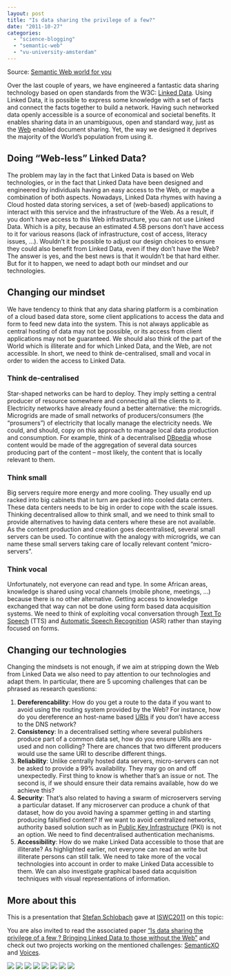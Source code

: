 ```yaml
---
layout: post
title: "Is data sharing the privilege of a few?"
date: "2011-10-27"
categories: 
  - "science-blogging"
  - "semantic-web"
  - "vu-university-amsterdam"
---
```


Source: [Semantic Web world for you](http://semweb4u.wordpress.com/feed/)

Over the last couple of years, we have engineered a fantastic data sharing technology based on open standards from the W3C: [Linked Data](http://en.wikipedia.org/wiki/Linked_Data "Linked Data"). Using Linked Data, it is possible to express some knowledge with a set of facts and connect the facts together to build a network. Having such networked data openly accessible is a source of economical and societal benefits. It enables sharing data in an unambiguous, open and standard way, just as the [Web](http://en.wikipedia.org/wiki/World_Wide_Web "World Wide Web") enabled document sharing. Yet, the way we designed it deprives the majority of the World’s population from using it.

## Doing “Web-less” Linked Data?

The problem may lay in the fact that Linked Data is based on Web technologies, or in the fact that Linked Data have been designed and engineered by individuals having an easy access to the Web, or maybe a combination of both aspects. Nowadays, Linked Data rhymes with having a Cloud hosted data storing services, a set of (web-based) applications to interact with this service and the infrastructure of the Web. As a result, if you don’t have access to this Web infrastructure, you can not use Linked Data. Which is a pity, because an estimated 4.5B persons don’t have access to it for various reasons (lack of infrastructure, cost of access, literacy issues, …). Wouldn’t it be possible to adjust our design choices to ensure they could also benefit from Linked Data, even if they don’t have the Web? The answer is yes, and the best news is that it wouldn’t be that hard either. But for it to happen, we need to adapt both our mindset and our technologies.

## Changing our mindset

We have tendency to think that any data sharing platform is a combination of a cloud based data store, some client applications to access the data and form to feed new data into the system. This is not always applicable as central hosting of data may not be possible, or its access from client applications may not be guaranteed. We should also think of the part of the World which is illiterate and for which Linked Data, and the Web, are not accessible. In short, we need to think de-centralised, small and vocal in order to widen the access to Linked Data.

### Think de-centralised

Star-shaped networks can be hard to deploy. They imply setting a central producer of resource somewhere and connecting all the clients to it. Electricity networks have already found a better alternative: the microgrids. Microgrids are made of small networks of producers/consumers (the “prosumers”) of electricity that locally manage the electricity needs. We could, and should, copy on this approach to manage local data production and consumption. For example, think of a decentralised [DBpedia](http://dbpedia.org "DBpedia") whose content would be made of the aggregation of several data sources producing part of the content – most likely, the content that is locally relevant to them.

### Think small

Big servers require more energy and more cooling. They usually end up racked into big cabinets that in turn are packed into cooled data centers. These data centers needs to be big in order to cope with the scale issues. Thinking decentralised allow to think small, and we need to think small to provide alternatives to having data centers where these are not available. As the content production and creation goes decentralised, several small servers can be used. To continue with the analogy with microgrids, we can name these small servers taking care of locally relevant content “micro-servers”.

### Think vocal

Unfortunately, not everyone can read and type. In some African areas, knowledge is shared using vocal channels (mobile phone, meetings, …) because there is no other alternative. Getting access to knowledge exchanged that way can not be done using form based data acquisition systems. We need to think of exploiting vocal conversation through [Text To Speech](http://en.wikipedia.org/wiki/Speech_synthesis "Speech synthesis") (TTS) and [Automatic Speech Recognition](http://en.wikipedia.org/wiki/Speech_recognition "Speech recognition") (ASR) rather than staying focused on forms.

## Changing our technologies

Changing the mindsets is not enough, if we aim at stripping down the Web from Linked Data we also need to pay attention to our technologies and adapt them. In particular, there are 5 upcoming challenges that can be phrased as research questions:

1. **Dereferencability**: How do you get a route to the data if you want to avoid using the routing system provided by the Web? For instance, how do you dereference an host-name based [URIs](http://en.wikipedia.org/wiki/Uniform_Resource_Identifier "Uniform Resource Identifier") if you don’t have access to the DNS network?
2. **Consistency**: In a decentralised setting where several publishers produce part of a common data set, how do you ensure URIs are re-used and non colliding? There are chances that two different producers would use the same URI to describe different things.
3. **Reliability**: Unlike centrally hosted data servers, micro-servers can not be asked to provide a 99% availability. They may go on and off unexpectedly. First thing to know is whether that’s an issue or not. The second is, if we should ensure their data remains available, how do we achieve this?
4. **Security**: That’s also related to having a swarm of microservers serving a particular dataset. If any microserver can produce a chunk of that dataset, how do you avoid having a spammer getting in and starting producing falsified content? If we want to avoid centralized networks, authority based solution such as in [Public Key Infrastructure](http://en.wikipedia.org/wiki/Public_key_infrastructure "Public key infrastructure") (PKI) is not an option. We need to find decentralised authentication mechanisms.
5. **Accessibility**: How do we make Linked Data accessible to those that are illiterate? As highlighted earlier, not everyone can read an write but illiterate persons can still talk. We need to take more of the vocal technologies into account in order to make Linked Data accessible to them. We can also investigate graphical based data acquisition techniques with visual representations of information.

## More about this

This is a presentation that [Stefan Schlobach](http://nl.linkedin.com/pub/stefan-schlobach/4/4b9/210) gave at [ISWC2011](http://iswc2011.semanticweb.org/) on this topic:

You are also invited to read the associated paper [“Is data sharing the privilege of a few ? Bringing Linked Data to those without the Web”](http://www.mendeley.com/c/4269436733/p/18928/gueret-2011-is-data-sharing-the-privilege-of-a-few--bringing-linked-data-to-those-without-the-web/) and check out two projects working on the mentioned challenges: [SemanticXO](http://semweb4u.wordpress.com/category/semanticxo/) and [Voices](http://mvoices.eu/).

  
[![](http://feeds.wordpress.com/1.0/comments/semweb4u.wordpress.com/275/)](http://feeds.wordpress.com/1.0/gocomments/semweb4u.wordpress.com/275/) [![](http://feeds.wordpress.com/1.0/delicious/semweb4u.wordpress.com/275/)](http://feeds.wordpress.com/1.0/godelicious/semweb4u.wordpress.com/275/) [![](http://feeds.wordpress.com/1.0/facebook/semweb4u.wordpress.com/275/)](http://feeds.wordpress.com/1.0/gofacebook/semweb4u.wordpress.com/275/) [![](http://feeds.wordpress.com/1.0/twitter/semweb4u.wordpress.com/275/)](http://feeds.wordpress.com/1.0/gotwitter/semweb4u.wordpress.com/275/) [![](http://feeds.wordpress.com/1.0/stumble/semweb4u.wordpress.com/275/)](http://feeds.wordpress.com/1.0/gostumble/semweb4u.wordpress.com/275/) [![](http://feeds.wordpress.com/1.0/digg/semweb4u.wordpress.com/275/)](http://feeds.wordpress.com/1.0/godigg/semweb4u.wordpress.com/275/) [![](http://feeds.wordpress.com/1.0/reddit/semweb4u.wordpress.com/275/)](http://feeds.wordpress.com/1.0/goreddit/semweb4u.wordpress.com/275/) ![](http://stats.wordpress.com/b.gif?host=semweb4u.wordpress.com&blog=18410093&post=275&subd=semweb4u&ref=&feed=1)
